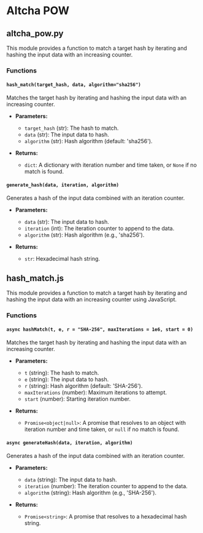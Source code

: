 # Altcha POW

## altcha_pow.py

This module provides a function to match a target hash by iterating and hashing the input data with an increasing counter.

### Functions

#### `hash_match(target_hash, data, algorithm="sha256")`

Matches the target hash by iterating and hashing the input data with an increasing counter.

- **Parameters:**
  - `target_hash` (str): The hash to match.
  - `data` (str): The input data to hash.
  - `algorithm` (str): Hash algorithm (default: 'sha256').

- **Returns:**
  - `dict`: A dictionary with iteration number and time taken, or `None` if no match is found.

#### `generate_hash(data, iteration, algorithm)`

Generates a hash of the input data combined with an iteration counter.

- **Parameters:**
  - `data` (str): The input data to hash.
  - `iteration` (int): The iteration counter to append to the data.
  - `algorithm` (str): Hash algorithm (e.g., 'sha256').

- **Returns:**
  - `str`: Hexadecimal hash string.

## hash_match.js

This module provides a function to match a target hash by iterating and hashing the input data with an increasing counter using JavaScript.

### Functions

#### `async hashMatch(t, e, r = "SHA-256", maxIterations = 1e6, start = 0)`

Matches the target hash by iterating and hashing the input data with an increasing counter.

- **Parameters:**
  - `t` (string): The hash to match.
  - `e` (string): The input data to hash.
  - `r` (string): Hash algorithm (default: 'SHA-256').
  - `maxIterations` (number): Maximum iterations to attempt.
  - `start` (number): Starting iteration number.

- **Returns:**
  - `Promise<object|null>`: A promise that resolves to an object with iteration number and time taken, or `null` if no match is found.

#### `async generateHash(data, iteration, algorithm)`

Generates a hash of the input data combined with an iteration counter.

- **Parameters:**
  - `data` (string): The input data to hash.
  - `iteration` (number): The iteration counter to append to the data.
  - `algorithm` (string): Hash algorithm (e.g., 'SHA-256').

- **Returns:**
  - `Promise<string>`: A promise that resolves to a hexadecimal hash string.